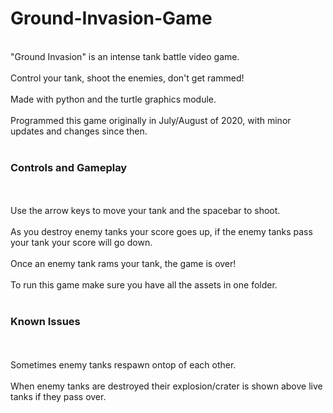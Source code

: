 # Ground-Invasion-Game
<br>"Ground Invasion" is an intense tank battle video game.</br>
<br>Control your tank, shoot the enemies, don't get rammed!</br>
<br>Made with python and the turtle graphics module.</br>
<br>Programmed this game originally in July/August of 2020, with minor updates and changes since then.</br>
<br><h3>Controls and Gameplay</h3></br>
<br>Use the arrow keys to move your tank and the spacebar to shoot.</br>
<br>As you destroy enemy tanks your score goes up, if the enemy tanks pass your tank your score will go down.</br>
<br>Once an enemy tank rams your tank, the game is over!</br>
<br>To run this game make sure you have all the assets in one folder.</br>
<br><h3>Known Issues</h3></br>
<br>Sometimes enemy tanks respawn ontop of each other.</br>
<br>When enemy tanks are destroyed their explosion/crater is shown above live tanks if they pass over.</br>
